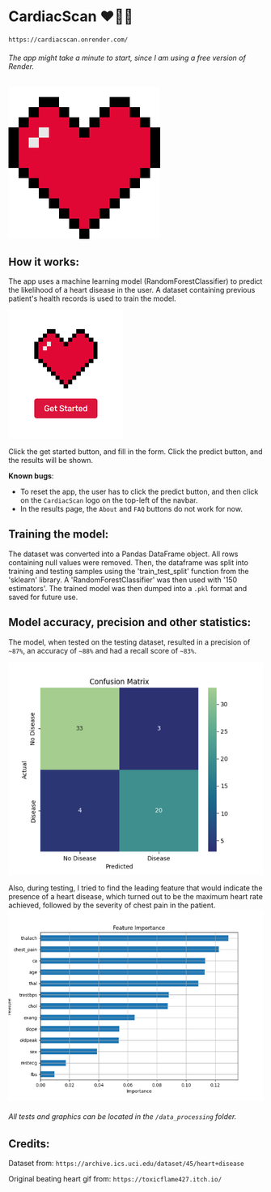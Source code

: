 # CardiacScan ❤💛🖤
`https://cardiacscan.onrender.com/`
###### The app might take a minute to start, since I am using a free version of Render.

<img src="https://raw.githubusercontent.com/faiiyad/CardiacScan/refs/heads/main/images/all_heart.gif" width="300" alt="Heart GIF">

## How it works:
The app uses a machine learning model (RandomForestClassifier) to predict the likelihood of a heart disease in the user. A dataset containing previous patient's health records is used to train the model.


![Start button](https://raw.githubusercontent.com/faiiyad/CardiacScan/refs/heads/main/images/get_started_button.png)

Click the get started button, and fill in the form. Click the predict button, and the results will be shown.

**Known bugs**:
* To reset the app, the user has to click the predict button, and then click on the `CardiacScan` logo on the top-left of the navbar.
* In the results page, the `About` and `FAQ` buttons do not work for now. 


## Training the model:
The dataset was converted into a Pandas DataFrame object. All rows containing null values were removed. Then, the dataframe was split into training and testing samples using the 'train_test_split' function from the 'sklearn' library. A 'RandomForestClassifier' was then used with '150 estimators'. The trained model was then dumped into a `.pkl` format and saved for future use.

## Model accuracy, precision and other statistics:
The model, when tested on the testing dataset, resulted in a precision of `~87%`, an accuracy of `~88%` and had a recall score of `~83%`. 

![CM](https://raw.githubusercontent.com/faiiyad/CardiacScan/refs/heads/main/data_processing/cm_heart.png)

Also, during testing, I tried to find the leading feature that would indicate the presence of a heart disease, which turned out to be the maximum heart rate achieved, followed by the severity of chest pain in the patient. 
![IMP_FEATURES](https://raw.githubusercontent.com/faiiyad/CardiacScan/refs/heads/main/data_processing/imp_features.png)
###### All tests and graphics can be located in the `/data_processing` folder.


## Credits:
Dataset from: `https://archive.ics.uci.edu/dataset/45/heart+disease`

Original beating heart gif from: `https://toxicflame427.itch.io/`
